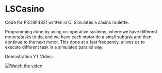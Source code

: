 # LSCasino

Code for PIC18F4321 written in C. Simulates a casino roulette.


Programming done by using co-operative systems, where we have different motors/tasks to do, and we have each motor do a small subtask and then continue to the next motor. This done at a fast frequency, allows us to execute different task in a simulated parallel way.


Demostration YT Video:

[![Watch the video](https://img.youtube.com/vi/K8jDZ_OQapk/maxresdefault.jpg)](https://youtu.be/K8jDZ_OQapk)

